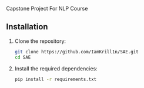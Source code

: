 Capstone Project For NLP Course

## Installation

1. Clone the repository:
    ```bash
    git clone https://github.com/IamKrill1n/SAE.git
    cd SAE
    ```

2. Install the required dependencies:
    ```bash
    pip install -r requirements.txt
    ```
